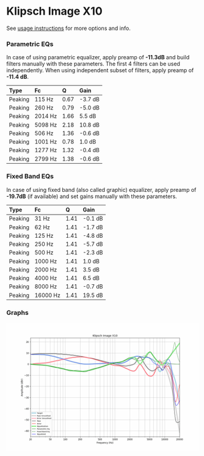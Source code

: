# Klipsch Image X10
See [usage instructions](https://github.com/jaakkopasanen/AutoEq#usage) for more options and info.

### Parametric EQs
In case of using parametric equalizer, apply preamp of **-11.3dB** and build filters manually
with these parameters. The first 4 filters can be used independently.
When using independent subset of filters, apply preamp of **-11.4 dB**.

| Type    | Fc      |    Q | Gain    |
|:--------|:--------|:-----|:--------|
| Peaking | 115 Hz  | 0.67 | -3.7 dB |
| Peaking | 260 Hz  | 0.79 | -5.0 dB |
| Peaking | 2014 Hz | 1.66 | 5.5 dB  |
| Peaking | 5098 Hz | 2.18 | 10.8 dB |
| Peaking | 506 Hz  | 1.36 | -0.6 dB |
| Peaking | 1001 Hz | 0.78 | 1.0 dB  |
| Peaking | 1277 Hz | 1.32 | -0.4 dB |
| Peaking | 2799 Hz | 1.38 | -0.6 dB |

### Fixed Band EQs
In case of using fixed band (also called graphic) equalizer, apply preamp of **-19.7dB**
(if available) and set gains manually with these parameters.

| Type    | Fc       |    Q | Gain    |
|:--------|:---------|:-----|:--------|
| Peaking | 31 Hz    | 1.41 | -0.1 dB |
| Peaking | 62 Hz    | 1.41 | -1.7 dB |
| Peaking | 125 Hz   | 1.41 | -4.8 dB |
| Peaking | 250 Hz   | 1.41 | -5.7 dB |
| Peaking | 500 Hz   | 1.41 | -2.3 dB |
| Peaking | 1000 Hz  | 1.41 | 1.0 dB  |
| Peaking | 2000 Hz  | 1.41 | 3.5 dB  |
| Peaking | 4000 Hz  | 1.41 | 6.5 dB  |
| Peaking | 8000 Hz  | 1.41 | -0.7 dB |
| Peaking | 16000 Hz | 1.41 | 19.5 dB |

### Graphs
![](./Klipsch%20Image%20X10.png)